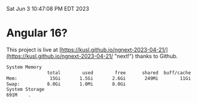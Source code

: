 Sat Jun  3 10:47:08 PM EDT 2023

# Angular 16?


This project is live at [https://kusl.github.io/ngnext-2023-04-21/](https://kusl.github.io/ngnext-2023-04-21/ "next!") thanks to Github.

```bash
System Memory
               total        used        free      shared  buff/cache   available
Mem:            15Gi       1.5Gi       2.6Gi       249Mi        11Gi        13Gi
Swap:          8.0Gi       1.0Mi       8.0Gi
System Storage
691M	.
```
```bash
